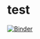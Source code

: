 # test
[![Binder](https://mybinder.org/badge_logo.svg)](https://mybinder.org/v2/gh/Tus22/test/HEAD)
